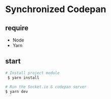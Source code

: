 # Synchronized Codepan

## require

- Node 
- Yarn

## start

```sh
# Install project module
 $ yarn install
 
# Run the Socket.io & codepan server
$ yarn dev
```
